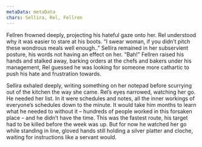 ```yaml
---
metaData: metaData
chars: Sellira, Rel, Fellren
---
```


Fellren frowned deeply, projecting his hateful gaze onto her. Rel understood why it was easier to stare at his boots. “I swear woman, if you didn’t pitch these wondrous meals well enough..” Sellira remained in her subservient posture, his words not having an effect on her. “Bah!” Fellren raised his hands and stalked away, barking orders at the chefs and bakers under his management, Rel guessed he was looking for someone more cathartic to push his hate and frustration towards. 

Sellira exhaled deeply, writing something on her notepad before scurrying out of the kitchen the way she came. Rel’s eyes narrowed, watching her go. He needed her list. In it were schedules and notes, all the inner workings of everyone’s schedules down to the minute. It would take him months to learn what he needed to without it – hundreds of people worked in this forsaken place – and he didn’t have the time. This was the fastest route, his target had to be killed before the week was up. But for now he watched her go while standing in line, gloved hands still holding a silver platter and cloche, waiting for instructions like a servant would.